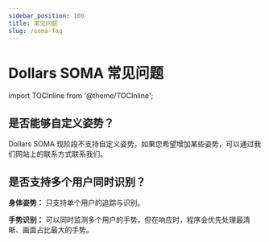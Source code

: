 ```yaml
---
sidebar_position: 100
title: 常见问题
slug: /soma-faq
---	
```


# Dollars SOMA 常见问题

import TOCInline from '@theme/TOCInline';

<TOCInline toc={toc} />

## 是否能够自定义姿势？

Dollars SOMA 现阶段不支持自定义姿势。如果您希望增加某些姿势，可以通过我们网站上的联系方式联系我们。

## 是否支持多个用户同时识别？

**身体姿势：** 只支持单个用户的追踪与识别。

**手势识别：** 可以同时监测多个用户的手势，但在响应时，程序会优先处理最清晰、画面占比最大的手势。
